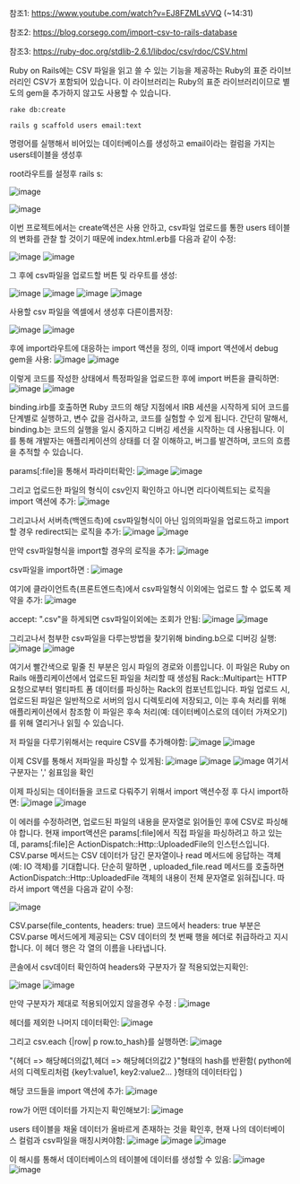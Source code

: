   참조1: https://www.youtube.com/watch?v=EJ8FZMLsVVQ (~14:31)

  참조2: https://blog.corsego.com/import-csv-to-rails-database

  참조3: https://ruby-doc.org/stdlib-2.6.1/libdoc/csv/rdoc/CSV.html 
  
  

Ruby on Rails에는 CSV 파일을 읽고 쓸 수 있는 기능을 제공하는 Ruby의 표준 라이브러리인 CSV가 포함되어 있습니다. 
이 라이브러리는 Ruby의 표준 라이브러리이므로 별도의 gem을 추가하지 않고도 사용할 수 있습니다.

    rake db:create
  
    rails g scaffold users email:text

명령어를 실행해서 비어있는 데이터베이스를 생성하고  email이라는 컬럼을 가지는 users테이블을 생성후
  
root라우트를 설정후 rails s:
  
![image](https://github.com/twingay96/CSV_project/assets/64403357/c6090c94-9adb-496a-a840-7197914d0021)
  
![image](https://github.com/twingay96/CSV_project/assets/64403357/a08b3b02-efd4-43ef-9e13-3f5b76f01efb)

이번 프로젝트에서는 create액션은 사용 안하고, csv파일 업로드를 통한 users 테이블의 변화를 관찰 할 것이기 때문에 index.html.erb를 다음과 같이 수정:
  
![image](https://github.com/twingay96/CSV_project/assets/64403357/95b5cc67-f0cf-407a-8557-193c1505f4b1)
![image](https://github.com/twingay96/CSV_project/assets/64403357/15089c74-8b42-4b6e-be16-8396cbfdba49)

그 후에 csv파일을 업로드할 버튼 및 라우트를 생성:

![image](https://github.com/twingay96/CSV_project/assets/64403357/70215f98-6598-4c30-bff2-4c1ca08ebb45)
![image](https://github.com/twingay96/CSV_project/assets/64403357/5c08f91e-a02a-47e8-9296-da863ffb1ab8)
![image](https://github.com/twingay96/CSV_project/assets/64403357/f7a1d8bd-1be0-47bf-bc2a-37309a1abf4f)
![image](https://github.com/twingay96/CSV_project/assets/64403357/b859bd37-4d96-4fd8-b3f7-ee1b61cd95df)

사용할 csv 파일을 엑셀에서 생성후 다른이름저장: 

![image](https://github.com/twingay96/CSV_project/assets/64403357/06f41c77-45ec-4021-9986-6354d066786e)
![image](https://github.com/twingay96/CSV_project/assets/64403357/7a6dccf1-1ee2-41c7-868f-34dfcbd27fcc)

후에 import라우트에 대응하는 import 액션을 정의, 이때 import 액션에서 debug gem을 사용:
![image](https://github.com/twingay96/CSV_project/assets/64403357/89a0dc4e-0103-47f7-9981-091d3ec885a7)
![image](https://github.com/twingay96/CSV_project/assets/64403357/534cd97b-34fc-4ac6-bdd9-21296d1135ef)

이렇게 코드를 작성한 상태에서 특정파일을 업로드한 후에 import 버튼을 클릭하면: 
![image](https://github.com/twingay96/CSV_project/assets/64403357/b7a2a329-185f-4c35-a355-5f9df13e55b1)
![image](https://github.com/twingay96/CSV_project/assets/64403357/316e55d4-7ccf-44b2-98aa-0d31652ffbb3)

binding.irb를 호출하면 Ruby 코드의 해당 지점에서 IRB 세션을 시작하게 되어 코드를 단계별로 실행하고, 변수 값을 검사하고, 코드를 실험할 수 있게 됩니다. 
간단히 말해서, binding.b는 코드의 실행을 일시 중지하고 디버깅 세션을 시작하는 데 사용됩니다. 
이를 통해 개발자는 애플리케이션의 상태를 더 잘 이해하고, 버그를 발견하며, 코드의 흐름을 추적할 수 있습니다.

params[:file]을 통해서 파라미터확인:
![image](https://github.com/twingay96/CSV_project/assets/64403357/f5bdd52a-2206-4666-a6d1-a4a62ec5e3f4)
![image](https://github.com/twingay96/CSV_project/assets/64403357/9ba4c9a8-a2a6-4bd8-a5fd-f37b1634fe66)

그리고 업로드한 파일의 형식이 csv인지 확인하고 아니면 리다이렉트되는 로직을 import 액션에 추가:
![image](https://github.com/twingay96/CSV_project/assets/64403357/6b8b26c0-e480-4876-84e2-bb03289c5f48)

그리고나서 서버측(백엔드측)에 csv파일형식이 아닌 임의의파일을 업로드하고 import할 경우 redirect되는 로직을 추가:
![image](https://github.com/twingay96/CSV_project/assets/64403357/4b106dea-7ac9-4001-a39c-918d74bf25b5)
![image](https://github.com/twingay96/CSV_project/assets/64403357/802bf398-ed57-4738-bcfd-33388d6a6993)

만약 csv파일형식을 import할 경우의 로직을 추가:
![image](https://github.com/twingay96/CSV_project/assets/64403357/88703536-29b8-4250-b5fa-616dec607319)

csv파일을 import하면 : 
![image](https://github.com/twingay96/CSV_project/assets/64403357/2da1d171-b6e6-4a5b-bb48-bc6bf1435c42)

여기에 클라이언트측(프론트엔드측)에서 csv파일형식 이외에는 업로드 할 수 없도록 제약을 추가:
![image](https://github.com/twingay96/CSV_project/assets/64403357/1f73fcb1-7d6e-41ae-a4a9-7c86929d6377)

accept: ".csv"을 하게되면 csv파일이외에는 조회가 안됨:
![image](https://github.com/twingay96/CSV_project/assets/64403357/7ad3c0c9-36a1-44a3-9f18-0d635a2a8990)
![image](https://github.com/twingay96/CSV_project/assets/64403357/8daca474-5763-45af-89b2-798b3e70e81f)

그리고나서 첨부한 csv파일을 다루는방법을 찾기위해 binding.b으로 디버깅 실행:
![image](https://github.com/twingay96/CSV_project/assets/64403357/74324a06-0db0-445d-a9a9-b3f42c0bb7fa)
![image](https://github.com/twingay96/CSV_project/assets/64403357/a76c1fa8-f9b3-4a10-84c0-3ca4e67032e8)

여기서 빨간색으로 밑줄 친 부분은 임시 파일의 경로와 이름입니다. 이 파일은 Ruby on Rails 애플리케이션에서 업로드된 파일을 처리할 때 생성됨
Rack::Multipart는 HTTP 요청으로부터 멀티파트 폼 데이터를 파싱하는 Rack의 컴포넌트입니다. 
파일 업로드 시, 업로드된 파일은 일반적으로 서버의 임시 디렉토리에 저장되고, 이는 후속 처리를 위해 애플리케이션에서 참조함
이 파일은 후속 처리(예: 데이터베이스로의 데이터 가져오기)를 위해 열리거나 읽힐 수 있습니다.

저 파일을 다루기위해서는 require CSV를 추가해야함:
![image](https://github.com/twingay96/CSV_project/assets/64403357/243494b5-1ccd-4312-83e8-953ecab218ae)
![image](https://github.com/twingay96/CSV_project/assets/64403357/50b11169-665f-458b-97ca-eca5430e3067)

이제 CSV를 통해서 저파일을 파싱할 수 있게됨:
![image](https://github.com/twingay96/CSV_project/assets/64403357/bca0aec2-49b1-4dec-a49c-d08b82836408)
![image](https://github.com/twingay96/CSV_project/assets/64403357/d754f5d8-5a14-4552-b0d0-4122d1f5ea6b)
![image](https://github.com/twingay96/CSV_project/assets/64403357/e53b5d30-4239-46a0-9436-9602dccf238e)
여기서 구분자는 ',' 쉼표임을 확인

이제 파싱되는 데이터들을 코드로 다뤄주기 위해서 import 액션수정 후 다시 import하면:
![image](https://github.com/twingay96/CSV_project/assets/64403357/4de15398-22ad-479a-8571-e4f709b265f5)
![image](https://github.com/twingay96/CSV_project/assets/64403357/c3fab18b-1612-4163-8fc3-7cc0244974ba)

이 에러를 수정하려면, 업로드된 파일의 내용을 문자열로 읽어들인 후에 CSV로 파싱해야 합니다.
현재 import액션은 params[:file]에서 직접 파일을 파싱하려고 하고 있는데, params[:file]은 ActionDispatch::Http::UploadedFile의 인스턴스입니다. 
CSV.parse 메서드는 CSV 데이터가 담긴 문자열이나 read 메서드에 응답하는 객체(예: IO 객체)를 기대합니다.
단순히 말하면 , uploaded_file.read 메서드를 호출하면 ActionDispatch::Http::UploadedFile 객체의 내용이 전체 문자열로 읽혀집니다.
따라서 import 액션을 다음과 같이 수정:

![image](https://github.com/twingay96/CSV_project/assets/64403357/c1baa42e-988e-4a4b-8079-4e1b57f0f47f)

CSV.parse(file_contents, headers: true) 코드에서 headers: true 부분은 CSV.parse 메서드에게 제공되는 
CSV 데이터의 첫 번째 행을 헤더로 취급하라고 지시합니다. 
이 헤더 행은 각 열의 이름을 나타냅니다.

콘솔에서 csv데이터 확인하여 headers와 구분자가 잘 적용되었는지확인:

![image](https://github.com/twingay96/CSV_project/assets/64403357/33a3ad76-5ddf-4473-809c-53bc0e827e02)
![image](https://github.com/twingay96/CSV_project/assets/64403357/242854ac-9e65-4789-9999-7a831d5db3d4)

만약 구분자가 제대로 적용되어있지 않을경우 수정 : 
![image](https://github.com/twingay96/CSV_project/assets/64403357/04e2af79-c295-4bf1-992b-4d8cd68dce3c)

헤더를 제외한 나머지 데이터확인:
![image](https://github.com/twingay96/CSV_project/assets/64403357/363b2e69-e7d2-4499-8fd2-f1e71e8cb57e)

그리고 csv.each {|row| p row.to_hash}를 실행하면:
![image](https://github.com/twingay96/CSV_project/assets/64403357/36c6b653-22fe-4ffc-8eeb-5868cf4658e2)

"{헤더 => 해당헤더의값1,헤더 => 해당헤더의값2 }"형태의 hash를 반환함( python에서의 디렉토리처럼 {key1:value1, key2:value2... }형태의 데이터타입 )

해당 코드들을 import 액션에 추가:
![image](https://github.com/twingay96/CSV_project/assets/64403357/ad577669-0db1-40d9-ac1d-29c8f5093c52)

row가 어떤 데이터를 가지는지 확인해보기:
![image](https://github.com/twingay96/CSV_project/assets/64403357/14a6ebd6-c26f-4ead-a13e-865e22a70ce5)

users 테이블을 채울 데이터가 올바르게 존재하는 것을 확인후, 현재 나의 데이터베이스 컬럼과 csv파일을 매칭시켜야함:
![image](https://github.com/twingay96/CSV_project/assets/64403357/e6f27db0-7656-455b-8e8e-dadd750170f4)
![image](https://github.com/twingay96/CSV_project/assets/64403357/a18aefca-c0dc-46f7-86e2-9dda2e426e89)
![image](https://github.com/twingay96/CSV_project/assets/64403357/88093aad-716a-446e-9c5d-cce7f656934a)

이 해시를 통해서 데이터베이스의 테이블에 데이터를 생성할 수 있음:
![image](https://github.com/twingay96/CSV_project/assets/64403357/1b6ca9ea-dd8e-459e-b486-e765d857c7ea)
![image](https://github.com/twingay96/CSV_project/assets/64403357/a862a70b-200a-4695-8a67-118f0e797775)








































































  

  



 
